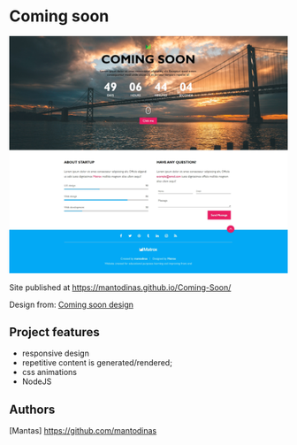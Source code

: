 # Coming soon

![screenshot](./img/coming-soon-screenshot.jpg)

Site published at https://mantodinas.github.io/Coming-Soon/


Design from: [Coming soon design](https://cdn.discordapp.com/attachments/648536139677958156/651479019476221953/coming-soon-wide.png)

## Project features

- responsive design
- repetitive content is generated/rendered;
- css animations
- NodeJS

## Authors

[Mantas] https://github.com/mantodinas